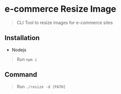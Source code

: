 # e-commerce Resize Image

> CLI Tool to resize images for e-commerce sites

## Installation

* Nodejs

> Run `npm i`

## Command

> Run `./resize -d [PATH]`